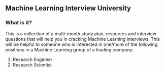 ## Machine Learning Interview University

### What is it?
This is a collection of a multi-month study plan, resources and interview questions that will help you in cracking Machine Learning interviews. This will be helpful to someone who is interested in one/more of the following positions in a Machine Learning group of a leading company:

1. Research Engineer
1. Research Scientist

